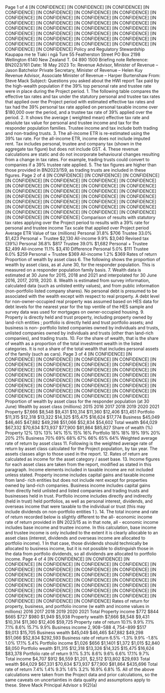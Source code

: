 Page 1 of 4 \[IN CONFIDENCE\] \[IN CONFIDENCE\] \[IN CONFIDENCE\] \[IN CONFIDENCE\] \[IN CONFIDENCE\] \[IN CONFIDENCE\] \[IN CONFIDENCE\] \[IN CONFIDENCE\] \[IN CONFIDENCE\] \[IN CONFIDENCE\] \[IN CONFIDENCE\] \[IN CONFIDENCE\] \[IN CONFIDENCE\] \[IN CONFIDENCE\] \[IN CONFIDENCE\] \[IN CONFIDENCE\] \[IN CONFIDENCE\] \[IN CONFIDENCE\] \[IN CONFIDENCE\] \[IN CONFIDENCE\] \[IN CONFIDENCE\] \[IN CONFIDENCE\] \[IN CONFIDENCE\] \[IN CONFIDENCE\] \[IN CONFIDENCE\] \[IN CONFIDENCE\] \[IN CONFIDENCE\] \[IN CONFIDENCE\] \[IN CONFIDENCE\] \[IN CONFIDENCE\] \[IN CONFIDENCE\] \[IN CONFIDENCE\] \[IN CONFIDENCE\] Policy and Regulatory Stewardship Kaupapa me te Tiaki i ngā Ture 55 Featherston Street PO Box 2198 Wellington 6140 New Zealand T. 04 890 1500 Briefing note Reference: BN2023/161 Date: 18 May 2023 To: Revenue Advisor, Minister of Revenue – Jason Batchelor Private Secretary, Minister of Revenue – Helen Kuy Revenue Advisor, Associate Minister of Revenue – Harper Burtenshaw From: Steve Mack Subject: Questions you asked about the HWI report Tax paid by the high-wealth population if the 39% top personal rate and trustee rate were in place during the Project period. 1. The following table compares the effective tax rates and tax under the statutory personal and trustee tax rates that applied over the Project period with estimated effective tax rates and tax had the 39% personal tax rate applied on personal taxable income over $180,000 over the period, and a trustee tax rate of 39% applied over the period. 2. It shows the average ( weighted mean) effective tax rate and absolute tax value for personal and trustee income and tax for the responder population families. Trustee income and tax include both trading and non-trading trusts. 3. The all-income ETR is re-estimated using the 39% tax rate. For the all-income ETR, income does not include imputed rent. Tax includes personal, trustee and company tax (shown in the aggregate tax figure) but does not include GST. 4. These revenue calculations are static and do not incorporate behavioural changes resulting from a change in tax rates. For example, trading trusts could convert to companies if a 39% trustee rate applied. 5. The tax figures are higher than those provided in BN2023/159, as trading trusts are included in these figures. Page 2 of 4 \[IN CONFIDENCE\] \[IN CONFIDENCE\] \[IN CONFIDENCE\] \[IN CONFIDENCE\] \[IN CONFIDENCE\] \[IN CONFIDENCE\] \[IN CONFIDENCE\] \[IN CONFIDENCE\] \[IN CONFIDENCE\] \[IN CONFIDENCE\] \[IN CONFIDENCE\] \[IN CONFIDENCE\] \[IN CONFIDENCE\] \[IN CONFIDENCE\] \[IN CONFIDENCE\] \[IN CONFIDENCE\] \[IN CONFIDENCE\] \[IN CONFIDENCE\] \[IN CONFIDENCE\] \[IN CONFIDENCE\] \[IN CONFIDENCE\] \[IN CONFIDENCE\] \[IN CONFIDENCE\] \[IN CONFIDENCE\] \[IN CONFIDENCE\] \[IN CONFIDENCE\] \[IN CONFIDENCE\] \[IN CONFIDENCE\] \[IN CONFIDENCE\] \[IN CONFIDENCE\] \[IN CONFIDENCE\] \[IN CONFIDENCE\] \[IN CONFIDENCE\] Comparison of results with statutory tax rates applying over the Project period to results with a 39% rate for personal and trustee income Tax scale that applied over Project period Average ETR Value of tax (millions) Personal 31.8% $706 Trustee 33.0% $1,423 Personal + Trustee $2,130 All-income 9.9% $3,040 Revised tax (39%) Personal 36.8% $817 Trustee 39.0% $1,682 Personal + Trustee $2,499 All-income 11.1% $3,410 Difference Personal 5.0% $111 Trustee 6.0% $259 Personal + Trustee $369 All-income 1.2% $369 Rates of return Proportion of wealth by asset class 6. The following shows the proportion of wealth by asset class, as at June 30, for the responder population. This is measured on a responder population family basis. 7. Wealth data is estimated at 30 June for 2015, 2018 and 2021 and interpolated for 30 June 2016, 2017, 2019, 2020. 8. Wealth is estimated from survey information, calculated data (such as unlisted entity values), and from public information (non-portfolio listed company shares). No personal debt is presumed to be associated with the wealth except with respect to real property. A debt level for non-owner-occupied real property was assumed based on HES data for debt levels for the nearest year for the top ventile of the HES sample and survey data was used for mortgages on owner-occupied housing. 9. Property is directly held and trust property, including property owned by land-rich entities ; portfolio is directly held and trust portfolio assets; and business is non- portfolio listed companies owned by individuals and trusts, unlisted companies owned by individuals and trusts (other than land-rich companies), and trading trusts. 10. For the share of wealth, that is the share of wealth as a proportion of the total investment wealth in the listed categories. It is not a share of the total wealth that includes personal assets of the family (such as cars). Page 3 of 4 \[IN CONFIDENCE\] \[IN CONFIDENCE\] \[IN CONFIDENCE\] \[IN CONFIDENCE\] \[IN CONFIDENCE\] \[IN CONFIDENCE\] \[IN CONFIDENCE\] \[IN CONFIDENCE\] \[IN CONFIDENCE\] \[IN CONFIDENCE\] \[IN CONFIDENCE\] \[IN CONFIDENCE\] \[IN CONFIDENCE\] \[IN CONFIDENCE\] \[IN CONFIDENCE\] \[IN CONFIDENCE\] \[IN CONFIDENCE\] \[IN CONFIDENCE\] \[IN CONFIDENCE\] \[IN CONFIDENCE\] \[IN CONFIDENCE\] \[IN CONFIDENCE\] \[IN CONFIDENCE\] \[IN CONFIDENCE\] \[IN CONFIDENCE\] \[IN CONFIDENCE\] \[IN CONFIDENCE\] \[IN CONFIDENCE\] \[IN CONFIDENCE\] \[IN CONFIDENCE\] \[IN CONFIDENCE\] \[IN CONFIDENCE\] \[IN CONFIDENCE\] Proportion of wealth by asset class for the responder population (at 30 June) Wealth by asset class (millions) 2015 2016 2017 2018 2019 2020 2021 Property $7,666 $8,548 $9,431 $10,314 $11,360 $12,406 $13,451 Portfolio $11,315 $12,318 $13,322 $14,325 $15,475 $16,624 $17,774 Business $45,049 $46,465 $47,882 $49,298 $51,066 $52,834 $54,602 Total wealth $64,029 $67,332 $70,634 $73,937 $77,900 $81,864 $85,827 Share of wealth (%) Property 12% 13% 13% 14% 15% 15% 16% Portfolio 18% 18% 19% 19% 20% 20% 21% Business 70% 69% 68% 67% 66% 65% 64% Weighted average rate of return by asset class 11. Following is the weighted average rate of return by asset class calculated for the Project population, by tax year. The assets classes align to those used in the report. 12. Rates of return are calculated as income for the asset category / asset base. 13. Income figures for each asset class are taken from the report, modified as stated in this paragraph. Income elements included in taxable income are not included unless stated. Property income includes capital gains and taxable income from land- rich entities but does not include rent except for properties owned by land-rich companies. Business income includes capital gains from directly held unlisted and listed companies and trading trusts and businesses held in trust. Portfolio income includes directly and indirectly (held in trust) held portfolios, as well as personal interest, dividends, and overseas income that were taxable to the individual or trust (this may include dividends on non-portfolio entities 1 ). 14. The total income and rate of return recorded below is slightly different to the all- economic income rate of return provided in BN 2023/15 as in that note, all - economic income includes base income and trustee income. In this calculation, base income and trustee income is only included to the extent it is clearly allocable to an asset class (interest, dividends and overseas income are allocated to portfolio income). 1 In that case, those dividends should technically be allocated to business income, but it is not possible to distinguish those in the data from portfolio dividends, so all dividends are allocated to portfolio income. Page 4 of 4 \[IN CONFIDENCE\] \[IN CONFIDENCE\] \[IN CONFIDENCE\] \[IN CONFIDENCE\] \[IN CONFIDENCE\] \[IN CONFIDENCE\] \[IN CONFIDENCE\] \[IN CONFIDENCE\] \[IN CONFIDENCE\] \[IN CONFIDENCE\] \[IN CONFIDENCE\] \[IN CONFIDENCE\] \[IN CONFIDENCE\] \[IN CONFIDENCE\] \[IN CONFIDENCE\] \[IN CONFIDENCE\] \[IN CONFIDENCE\] \[IN CONFIDENCE\] \[IN CONFIDENCE\] \[IN CONFIDENCE\] \[IN CONFIDENCE\] \[IN CONFIDENCE\] \[IN CONFIDENCE\] \[IN CONFIDENCE\] \[IN CONFIDENCE\] \[IN CONFIDENCE\] \[IN CONFIDENCE\] \[IN CONFIDENCE\] \[IN CONFIDENCE\] \[IN CONFIDENCE\] \[IN CONFIDENCE\] \[IN CONFIDENCE\] \[IN CONFIDENCE\] Rates of return for property, business, and portfolio income (w ealth and income values in millions) 2016 2017 2018 2019 2020 2021 Total Property income $772 $844 $665 $727 $980 $1,949 $5,938 Property wealth $7,666 $8,548 $9,431 $10,314 $11,360 $12,406 $59,725 Property rate of return 10.1% 9.9% 7.1% 7.1% 8.6% 15.7% 9.9% Business income $2,908 -$588 $4,754 -$899 $517 $9,013 $15,705 Business wealth $45,049 $46,465 $47,882 $49,298 $51,066 $52,834 $292,593 Business rate of return 6.5% -1.3% 9.9% -1.8% 1.0% 17.1% 5.4% Portfolio income $1,026 $656 $1,1401 $1,372 $1,015 $2,840 $8,050 Portfolio wealth $11,315 $12,318 $13,326 $14,325 $15,475 $16,624 $83,378 Portfolio rate of return 9.1% 5.3% 8.6% 9.6% 6.6% 17.1% 9.7% Total income $4,707 $912 $6,559 $1,201, $2,512 $13,802 $29,693 Total wealth $64,029 $67,331 $70,634 $73,937 $77,900 $81,864 $435,696 Total rate of return 7.4% 1.4% 9.3% 1.6% 3.2% 16.9% 6.8% 15. All of the above calculations were taken from the Project data and prior calculations, so the same caveats on uncertainties in data quality and assumptions apply to these. Steve Mack Principal Advisor s 9(2)(a)